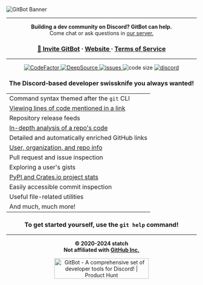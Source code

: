 ![GitBot Banner](https://i.imgur.com/3YGuI4J.png)


_________________
<p align="center">
  <b>Building a dev community on Discord? GitBot can help. </b><br/>Come chat or ask questions in <a href="https://discord.statch.org">our server.</a></p>
<h3 align="center">
  </a><a href="https://discord.com/oauth2/authorize?client_id=761269120691470357&permissions=449428442176&scope=bot%20applications.commands"><span>&#128279;</span> Invite GitBot</a> <span>&#183;</span> <a href="https://statch.org/gitbot">Website </a><span>&#183;</span> <a href="https://statch.org/gitbot/legal">Terms of Service</a>
</h3>

_________________

<p align="center">
  <a href="https://www.codefactor.io/repository/github/statch/gitbot/overview/main" target="_blank">
    <img src="https://www.codefactor.io/repository/github/statch/gitbot/badge/main" alt="CodeFactor" />
  </a>
  <a href="https://deepsource.io/gh/statch/gitbot/?ref=repository-badge" target="_blank">
    <img src="https://deepsource.io/gh/statch/gitbot.svg/?label=resolved+issues&show_trend=true&token=vkIDiujPHir5MDkMHI972b2e" alt="DeepSource" />
  </a>
  <a href="https://github.com/statch/gitbot/issues" target="_blank">
    <img src="https://img.shields.io/github/issues/statch/gitbot" alt="issues" />
  </a>
  <img src="https://img.shields.io/github/languages/code-size/statch/gitbot" alt="code size" />
  <a href="https://discord.gg/3e5fwpA" target="_blank">
    <img src="https://img.shields.io/discord/737430006271311913.svg?label=&logo=discord&logoColor=ffffff&color=7389D8&labelColor=6A7EC2" alt="discord" />
  </a>
</p>


  <h3 align="center">The Discord-based developer swissknife you always wanted!</h3>
  <table align="center">
    <tr>
      <td>Command syntax themed after the <code>git</code> CLI</td>
    </tr>
    <tr>
      <td><a href="https://i.imgur.com/kn7REAa.png">Viewing lines of code mentioned in a link<a/></td>
    </tr>
    <tr>
      <td>Repository release feeds</td>
    </tr>
    <tr>
      <td><a href="https://i.imgur.com/1BbV2PS.png">In-depth analysis of a repo's code</a></td>
    </tr>
    <tr>
      <td>Detailed and automatically enriched GitHub links</td>
    </tr>
    <tr>
      <td><a href="https://i.imgur.com/JSNbX2k.png">User, organization, and repo info</a></td>
    </tr>
    <tr>
      <td>Pull request and issue inspection</td>
    </tr>
    <tr>
      <td>Exploring a user's gists</td>
    </tr>
    <tr>
      <td><a href="https://i.imgur.com/TgNLF7o.png">PyPI and Crates.io project stats</a></td>
    </tr>
    <tr>
      <td>Easily accessible commit inspection</td>
    </tr>
    <tr>
      <td>Useful file-related utilities</td>
    </tr>
    <tr>
      <td>And much, much more!</td>
    </tr>
  </table>

  
<h3 align="center">To get started yourself, use the <code>git help</code> command!</h3>

_________________

<p align="center">
  <b>© 2020-2024 statch<br/>Not affiliated with <a href="https://github.com/">GitHub Inc.</a></b>
</p>
<p align="center">
  <a href="https://www.producthunt.com/posts/gitbot?utm_source=badge-featured&utm_medium=badge&utm_souce=badge-gitbot" target="_blank">
    <img src="https://api.producthunt.com/widgets/embed-image/v1/featured.svg?post_id=349469&theme=dark" alt="GitBot - A comprehensive set of developer tools for Discord! | Product Hunt" width="250" height="54" />
  </a>
</p>
